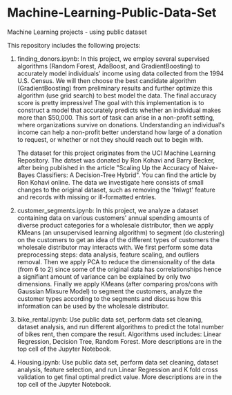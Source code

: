 # Machine-Learning-Public-Data-Set
Machine Learning projects - using public dataset

This repository includes the following projects:
1. finding_donors.ipynb:
   In this project, we employ several supervised algorithms (Random Forest, AdaBoost, and GradientBoosting) to accurately model
   individuals' income using data collected from the 1994 U.S. Census. We will then choose the best candidate algorithm (GradientBoosting)
   from preliminary results and further optimize this algorithm (use grid search) to best model the data. The final accuracy score is
   pretty impressive! The goal with this implementation is to construct a model that accurately predicts whether an individual makes more
   than $50,000. This sort of task can arise in a non-profit setting, where organizations survive on donations. Understanding an
   individual's income can help a non-profit better understand how large of a donation to request, or whether or not they should reach out
   to begin with.

   The dataset for this project originates from the UCI Machine Learning Repository. The datset was donated by Ron Kohavi and Barry Becker,
   after being published in the article "Scaling Up the Accuracy of Naive-Bayes Classifiers: A Decision-Tree Hybrid". You can find the 
   article  by Ron Kohavi online. The data we investigate here consists of small changes to the original dataset, such as removing the
   'fnlwgt' feature  and records with missing or ill-formatted entries.

2. customer_segments.ipynb:
   In this project, we analyze a dataset containing data on various customers' annual spending amounts of diverse product categories for
   a wholesale distributor, then we apply KMeans (an unsupervised learning algorithm) to segment (do clustering) on the customers to get
   an idea of the different types of customers the wholesale distributor may interacts with. We first perform some data preprocessing
   steps: data analysis, feature scaling, and outliers removal. Then we apply PCA to reduce the dimensionality of the data (from 6 to 2)
   since some of the original data has correlationships hence a signifiant amount of variance can be explained by only two dimensions. 
   Finally we apply KMeans (after comparing pros/cons with Gaussian Mixsure Model) to segment the customers, analyze the customer
   types according to the segments and discuss how this information can be used by the wholesale distributor.

3. bike_rental.ipynb:
   Use public data set, perform data set cleaning, dataset analysis, and run different
   algorithms to predict the total number of bikes rent, then compare the result.
   Algorithms used includes: Linear Regression, Decision Tree, Random Forest.
   More descriptions are in the top cell of the Jupyter Notebook.

4. Housing.ipynb: 
   Use public data set, perform data set cleaning, dataset analysis, feature selection,
   and run Linear Regression and K fold cross validation to get final optimal predict value.
   More descriptions are in the top cell of the Jupyter Notebook.
